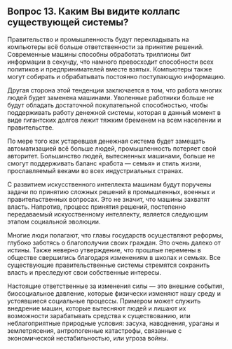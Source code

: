 ## Вопрос 13. Каким Вы видите коллапс существующей системы?

Правительство и промышленность будут перекладывать на компьютеры всё больше ответственности за принятие решений. Современные машины способны обработать триллионы бит информации в секунду, что намного превосходит способности всех политиков и предпринимателей вместе взятых. Компьютеры также могут собирать и обрабатывать постоянно поступающую информацию.

Другая сторона этой тенденции заключается в том, что работа многих людей будет заменена машинами. Уволенные работники больше не будут обладать достаточной покупательной способностью, чтобы поддерживать работу денежной системы, которая в данный момент в виде гигантских долгов лежит тяжким бременем на всем населении и правительстве.

По мере того как устаревшая денежная система будет замещать автоматизацией всё больше людей, промышленность потеряет свой авторитет. Большинство людей, вытесненных машинами, больше не смогут поддерживать баланс «работа — семья» и стиль жизни, прославляемый веками во всех индустриальных странах.

С развитием искусственного интеллекта машинам будут поручены задачи по принятию сложных решений в промышленных, военных и правительственных вопросах. Это не значит, что машины захватят власть. Напротив, процесс принятия решений, постепенно передаваемый искусственному интеллекту, является следующим этапом социальной эволюции.

Многие люди полагают, что главы государств осуществляют реформы, глубоко заботясь о благополучии своих граждан. Это очень далеко от истины. Также неверно утверждение, что прошлые перемены в обществе свершились благодаря изменениям в школах и семьях. Все существующие правительственные системы стремятся сохранить власть и преследуют свои собственные интересы.

Настоящие ответственные за изменения силы — это внешние события, биосоциальное давление, которые физически изменяют нашу среду и устоявшиеся социальные процессы. Примером может служить внедрение машин, которые вытесняют людей и лишают их возможности зарабатывать средства к существованию, или неблагоприятные природные условия: засуха, наводнения, ураганы и землетрясения, антропогенные катастрофы, связанные с экономической нестабильностью, или угроза войны.